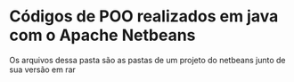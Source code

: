 # Códigos de POO realizados em java com o Apache Netbeans
Os arquivos dessa pasta são as pastas de um projeto do netbeans junto de sua versão em rar
